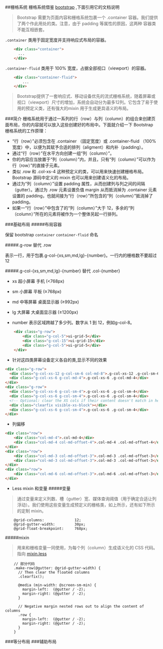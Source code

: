##栅格系统
栅格系统借鉴 [bootstrap](http://v3.bootcss.com/css/#grid) ,下面引用它的文档说明

 > Bootstrap 需要为页面内容和栅格系统包裹一个 .container 容器。我们提供了两个作此用处的类。注意，由于 padding 等属性的原因，这两种 容器类不能互相嵌套。

`.container` 类用于固定宽度并支持响应式布局的容器。
```html
	<div class="container">
	  ...
	</div>
```

`.container-fluid` 类用于 100% 宽度，占据全部视口（viewport）的容器。
```html
	<div class="container-fluid">
  		...
	</div>
```
 > Bootstrap提供了一套响应式、移动设备优先的流式栅格系统，随着屏幕或视口（viewport）尺寸的增加，系统会自动分为最多12列。它包含了易于使用的预定义类，还有强大的mixin 用于生成更具语义的布局。

###简介
栅格系统用于通过一系列的行（row）与列（column）的组合来创建页面布局，你的内容就可以放入这些创建好的布局中。下面就介绍一下 Bootstrap 栅格系统的工作原理：

- “行（row）”必须包含在 .container （固定宽度）或 .container-fluid （100% 宽度）中，以便为其赋予合适的排列（aligment）和内补（padding）。
- 通过“行（row）”在水平方向创建一组“列（column）”。
- 你的内容应当放置于“列（column）”内，并且，只有“列（column）”可以作为行（row）”的直接子元素。
- 类似 .row 和 .col-xs-4 这种预定义的类，可以用来快速创建栅格布局。Bootstrap 源码中定义的 mixin 也可以用来创建语义化的布局。
- 通过为“列（column）”设置 padding 属性，从而创建列与列之间的间隔（gutter）。通过为 .row 元素设置负值 margin 从而抵消掉为 .container 元素设置的 padding，也就间接为“行（row）”所包含的“列（column）”抵消掉了padding。
- 如果一“行（row）”中包含了的“列（column）”大于 12，多余的“列（column）”所在的元素将被作为一个整体另起一行排列。

###基础布局
#####布局容器

保留 bootstrap `container`  `container-fluid` 命名 

#####.g-row 替代 .row

表示一行，用于包裹.g-col-{xs,sm,md,lg}-{number}。一行内的栅格数不要超过 12

#####.g-col-{xs,sm,md,lg}-{number} 替代 .col-{number}
- xs 超小屏幕 手机 (<768px)
- sm 小屏幕 平板 (≥768px)
- md 中等屏幕 桌面显示器 (≥992px)
- lg 大屏幕 大桌面显示器 (≥1200px)

- number 表示区域跨越了多少列。数字从 1 到 12，例如g-col-8。

```html
	<div class="g-row">
	    <div class="g-col-5">ui-grid-5</div>
	    <div class="g-col-15">ui-grid-15</div>
	    <div class="g-col-5">ui-grid-5</div>
	</div>
```

- 针对这四类屏幕设备定义各自的类,显示不同的效果

```html
<div class="g-row">
  <div class="g-col-xs-12 g-col-sm-6 col-md-8">.g-col-xs-12 .g-col-sm-6 .col-md-8</div>
  <div class="g-col-xs-6 g-col-md-4">.g-col-xs-6 .g-col-md-4</div>
</div>
<div class="g-row">
  <div class="g-col-xs-6 g-col-sm-4">.g-col-xs-6 .g-col-sm-4</div>
  <div class="g-col-xs-6 g-col-sm-4">.g-col-xs-6 .g-col-sm-4</div>
  <!-- Optional: clear the XS cols if their content doesn't match in height -->
  <div class="clearfix visible-xs-block"></div>
  <div class="g-col-xs-6 g-col-sm-4">.g-col-xs-6 .g-col-sm-4</div>
</div>
```
- 列偏移

```html
<div class="row">
    <div class="col-md-4">.col-md-4</div>
	<div class="col-md-4 col-md-offset-4">.col-md-4 .col-md-offset-4</div>
</div>
<div class="row">
	<div class="col-md-3 col-md-offset-3">.col-md-3 .col-md-offset-3</div>
	<div class="col-md-3 col-md-offset-3">.col-md-3 .col-md-offset-3</div>
</div>
<div class="row">
	<div class="col-md-6 col-md-offset-3">.col-md-6 .col-md-offset-3</div>
</div>
```
- Less mixin 和变量
#####变量
> 通过变量来定义列数、槽（gutter）宽、媒体查询阈值（用于确定合适让列浮动）。我们使用这些变量生成预定义的栅格类，如上所示，还有如下所示的定制 mixin。

```less
	@grid-columns:              12;
	@grid-gutter-width:         30px;
	@grid-float-breakpoint:     768px;
```

#####mixin 
> 用来和栅格变量一同使用，为每个列（column）生成语义化的 CSS 代码。指向 [mixin.less]()

```less
	// 部分代码
	.make-row(@gutter: @grid-gutter-width) {
	  // Then clear the floated columns
	  .clearfix();

	  @media (min-width: @screen-sm-min) {
	    margin-left:  (@gutter / -2);
	    margin-right: (@gutter / -2);
	  }

	  // Negative margin nested rows out to align the content of columns
	  .row {
	    margin-left:  (@gutter / -2);
	    margin-right: (@gutter / -2);
	  }
	}

```

###等分布局
###辅助布局
